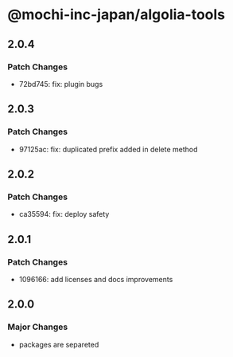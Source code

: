 # @mochi-inc-japan/algolia-tools

## 2.0.4

### Patch Changes

- 72bd745: fix: plugin bugs

## 2.0.3

### Patch Changes

- 97125ac: fix: duplicated prefix added in delete method

## 2.0.2

### Patch Changes

- ca35594: fix: deploy safety

## 2.0.1

### Patch Changes

- 1096166: add licenses and docs improvements

## 2.0.0

### Major Changes

- packages are separeted
